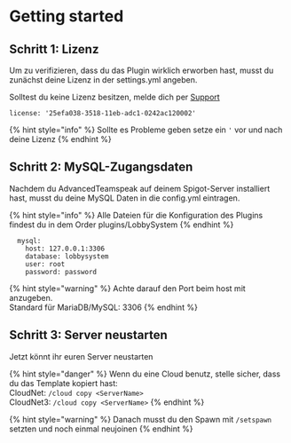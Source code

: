# Getting started



## Schritt 1: Lizenz

Um zu verifizieren, dass du das Plugin wirklich erworben hast, musst du zunächst deine Lizenz in der settings.yml angeben.

Solltest du keine Lizenz besitzen, melde dich per [Support](../support.md)

```text
license: '25efa038-3518-11eb-adc1-0242ac120002'
```

{% hint style="info" %}
Sollte es Probleme geben setze ein `'` vor und nach deine Lizenz
{% endhint %}

## Schritt 2: MySQL-Zugangsdaten

Nachdem du AdvancedTeamspeak auf deinem Spigot-Server installiert hast, musst du deine MySQL Daten in die config.yml eintragen.

{% hint style="info" %}
Alle Dateien für die Konfiguration des Plugins findest du in dem Order plugins/LobbySystem
{% endhint %}

```text
  mysql:
    host: 127.0.0.1:3306
    database: lobbysystem
    user: root
    password: password
```

{% hint style="warning" %}
Achte darauf den Port beim host mit anzugeben.  
Standard für MariaDB/MySQL: 3306
{% endhint %}

## Schritt 3: Server neustarten

Jetzt könnt ihr euren Server neustarten

{% hint style="danger" %}
Wenn du eine Cloud benutz, stelle sicher, dass du das Template kopiert hast:  
CloudNet: `/cloud copy <ServerName>`  
CloudNet3: `/cloud copy <ServerName>`
{% endhint %}

{% hint style="warning" %}
Danach musst du den Spawn mit `/setspawn` setzten und noch einmal neujoinen
{% endhint %}

